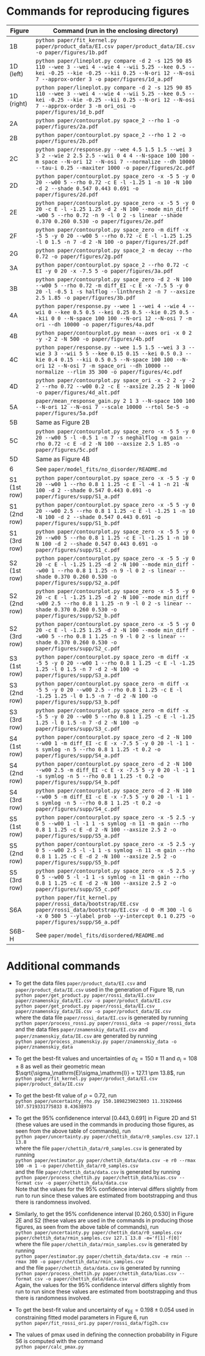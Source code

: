 # Commands for reproducing figures

| Figure | Command (run in the enclosing directory) |
|--------|------------------------------------------|
| 1B | `python paper/fit_kernel.py paper/product_data/EI.csv paper/product_data/IE.csv -o paper/figures/1b.pdf` |
| 1D (left) | `python paper/lineplot.py compare -d 2 -s 125 90 85 110 --wee 3 --wei 4 --wie 4 --wii 5.25 --kee 0.5 --kei -0.25 --kie -0.25 --kii 0.25 --N-ori 12 --N-osi 7 --approx-order 3 -o paper/figures/1d_a.pdf` |
| 1D (right) | `python paper/lineplot.py compare -d 2 -s 125 90 85 110 --wee 3 --wei 4 --wie 4 --wii 5.25 --kee 0.5 --kei -0.25 --kie -0.25 --kii 0.25 --N-ori 12 --N-osi 7 --approx-order 3 -m ori_osi -o paper/figures/1d_b.pdf` |
| 2A | `python paper/contourplot.py space_2 --rho 1 -o paper/figures/2a.pdf` |
| 2B | `python paper/contourplot.py space_2 --rho 1 2 -o paper/figures/2b.pdf` |
| 2C | `python paper/response.py --wee 4.5 1.5 1.5 --wei 3 3 2 --wie 2 2.5 2.5 --wii 0 4 4 --N-space 100 100 -m space --N-ori 12 --N-osi 7 --normalize --dh 10000 --tau-i 0.25 --maxiter 1000 -o paper/figures/2c.pdf` |
| 2D | `python paper/contourplot.py space_zero -x -5 5 -y 0 20 --w00 5 --rho 0.72 -c E -l -1.25 1 -n 10 -N 100 -d 2 --shade 0.547 0.443 0.691 -o paper/figures/2d.pdf` |
| 2E | `python paper/contourplot.py space_zero -x -5 5 -y 0 20 -c E -l -1.25 1.25 -d 2 -N 100 --mode min_diff --w00 5 --rho 0.72 -n 9 -l 0 2 -s linear --shade 0.370 0.260 0.530 -o paper/figures/2e.pdf` |
| 2F | `python paper/contourplot.py space_zero -m diff -x -5 5 -y 0 20 --w00 5 --rho 0.72 -c E -l -1.25 1.25 -l 0 1.5 -n 7 -d 2 -N 100 -o paper/figures/2f.pdf` |
| 2G | `python paper/contourplot.py space_2 -m decay --rho 0.72 -o paper/figures/2g.pdf` |
| 3A | `python paper/contourplot.py space_2 --rho 0.72 -c EI -y 0 20 -x -7.5 5 -o paper/figures/3a.pdf` |
| 3B | `python paper/contourplot.py space_zero -d 2 -N 100 --w00 5 --rho 0.72 -m diff_EI -c E -x -7.5 5 -y 0 20 -l -0.5 1 -s halflog --linthresh 2 -n 7 --axsize 2.5 1.85 -o paper/figures/3b.pdf` |
| 4A | `python paper/response.py --wee 1 --wei 4 --wie 4 --wii 0 --kee 0.5 0.5 --kei 0.25 0.5 --kie 0.25 0.5 --kii 0 0 --N-space 100 100 --N-ori 12 --N-osi 7 -m ori --dh 10000 -o paper/figures/4a.pdf` |
| 4B | `python paper/contourplot.py mean --axes ori -x 0 2 -y -2 2 -N 500 -o paper/figures/4b.pdf` |
| 4C | `python paper/response.py --wee 1.5 1.5 --wei 3 3 --wie 3 3 --wii 5 5 --kee 0.15 0.15 --kei 0.5 0.3 --kie 0.4 0.15 --kii 0.5 0.5 --N-space 100 100 --N-ori 12 --N-osi 7 -m space_ori --dh 10000 --normalize --rlim 35 300 -o paper/figures/4c.pdf` |
| 4D | `python paper/contourplot.py space_ori -x -2 2 -y -2 2 --rho 0.72 --w00 0.2 -c E --axsize 2.25 2 -N 1000 -o paper/figures/4d_alt.pdf` |
| 5A | `paper/mean_response_gain.py 2 1 3 --N-space 100 100 --N-ori 12 --N-osi 7 --scale 10000 --rtol 5e-5 -o paper/figures/5a.pdf` |
| 5B | Same as Figure 2B
| 5C | `python paper/contourplot.py space_zero -x -5 5 -y 0 20 --w00 5 -l -0.5 1 -n 7 -s neghalflog -m gain --rho 0.72 -c E -d 2 -N 100 --axsize 2.5 1.85 -o paper/figures/5c.pdf` |
| 5D | Same as Figure 4B |
| 6 | See `paper/model_fits/no_disorder/README.md` |
| S1 (1st row) | `python paper/contourplot.py space_zero -x -5 5 -y 0 20 --w00 1 --rho 0.8 1 1.25 -c E -l -4 1 -n 21 -N 100 -d 2 --shade 0.547 0.443 0.691 -o paper/figures/supp/S1_a.pdf` |
| S1 (2nd row) | `python paper/contourplot.py space_zero -x -5 5 -y 0 20 --w00 2.5 --rho 0.8 1 1.25 -c E -l -1.25 1 -n 10 -N 100 -d 2 --shade 0.547 0.443 0.691 -o paper/figures/supp/S1_b.pdf` |
| S1 (3rd row) | `python paper/contourplot.py space_zero -x -5 5 -y 0 20 --w00 5 --rho 0.8 1 1.25 -c E -l -1.25 1 -n 10 -N 100 -d 2 --shade 0.547 0.443 0.691 -o paper/figures/supp/S1_c.pdf` |
| S2 (1st row) | `python paper/contourplot.py space_zero -x -5 5 -y 0 20 -c E -l -1.25 1.25 -d 2 -N 100 --mode min_diff --w00 1 --rho 0.8 1 1.25 -n 9 -l 0 2 -s linear --shade 0.370 0.260 0.530 -o paper/figures/supp/S2_a.pdf` |
| S2 (2nd row) | `python paper/contourplot.py space_zero -x -5 5 -y 0 20 -c E -l -1.25 1.25 -d 2 -N 100 --mode min_diff --w00 2.5 --rho 0.8 1 1.25 -n 9 -l 0 2 -s linear --shade 0.370 0.260 0.530 -o paper/figures/supp/S2_b.pdf` |
| S2 (3rd row) | `python paper/contourplot.py space_zero -x -5 5 -y 0 20 -c E -l -1.25 1.25 -d 2 -N 100 --mode min_diff --w00 5 --rho 0.8 1 1.25 -n 9 -l 0 2 -s linear --shade 0.370 0.260 0.530 -o paper/figures/supp/S2_c.pdf` |
| S3 (1st row) | `python paper/contourplot.py space_zero -m diff -x -5 5 -y 0 20 --w00 1 --rho 0.8 1 1.25 -c E -l -1.25 1.25 -l 0 1.5 -n 7 -d 2 -N 100 -o paper/figures/supp/S3_a.pdf` |
| S3 (2nd row) | `python paper/contourplot.py space_zero -m diff -x -5 5 -y 0 20 --w00 2.5 --rho 0.8 1 1.25 -c E -l -1.25 1.25 -l 0 1.5 -n 7 -d 2 -N 100 -o paper/figures/supp/S3_b.pdf` |
| S3 (3rd row) | `python paper/contourplot.py space_zero -m diff -x -5 5 -y 0 20 --w00 5 --rho 0.8 1 1.25 -c E -l -1.25 1.25 -l 0 1.5 -n 7 -d 2 -N 100 -o paper/figures/supp/S3_c.pdf` |
| S4 (1st row) | `python paper/contourplot.py space_zero -d 2 -N 100 --w00 1 -m diff_EI -c E -x -7.5 5 -y 0 20 -l -1 1 -s symlog -n 5 --rho 0.8 1 1.25 -t 0.2 -o paper/figures/supp/S4_a.pdf` |
| S4 (2nd row) | `python paper/contourplot.py space_zero -d 2 -N 100 --w00 2.5 -m diff_EI -c E -x -7.5 5 -y 0 20 -l -1 1 -s symlog -n 5 --rho 0.8 1 1.25 -t 0.2 -o paper/figures/supp/S4_b.pdf` |
| S4 (3rd row) | `python paper/contourplot.py space_zero -d 2 -N 100 --w00 5 -m diff_EI -c E -x -7.5 5 -y 0 20 -l -1 1 -s symlog -n 5 --rho 0.8 1 1.25 -t 0.2 -o paper/figures/supp/S4_c.pdf` |
| S5 (1st row) | `python paper/contourplot.py space_zero -x -5 2.5 -y 0 5 --w00 1 -l -1 1 -s symlog -n 11 -m gain --rho 0.8 1 1.25 -c E -d 2 -N 100 --axsize 2.5 2 -o paper/figures/supp/S5_a.pdf` |
| S5 (2nd row) | `python paper/contourplot.py space_zero -x -5 2.5 -y 0 5 --w00 2.5 -l -1 1 -s symlog -n 11 -m gain --rho 0.8 1 1.25 -c E -d 2 -N 100 --axsize 2.5 2 -o paper/figures/supp/S5_b.pdf` |
| S5 (3rd row) | `python paper/contourplot.py space_zero -x -5 2.5 -y 0 5 --w00 5 -l -1 1 -s symlog -n 11 -m gain --rho 0.8 1 1.25 -c E -d 2 -N 100 --axsize 2.5 2 -o paper/figures/supp/S5_c.pdf` |
| S6A | `python paper/fit_kernel.py paper/rossi_data/bootstrap/EE.csv paper/rossi_data/bootstrap/EI.csv -d 0 -M 300 -l G -x 0 500 5 --ylabel prob --y-intercept 0.1 0.275 -o paper/figures/supp/S6_a.pdf` |
| S6B-H | See `paper/model_fits/disordered/README.md` |

# Additional commands
- To get the data files `paper/product_data/EI.csv` and `paper/product_data/IE.csv` used in the generation of Figure 1B, run\
`python paper/get_product.py paper/rossi_data/EI.csv paper/znamenskiy_data/EI.csv -o paper/product_data/EI.csv`\
`python paper/get_product.py paper/rossi_data/EI.csv paper/znamenskiy_data/IE.csv -o paper/product_data/IE.csv`\
where the data file `paper/rossi_data/EI.csv` is generated by running\
`python paper/process_rossi.py paper/rossi_data -o paper/rossi_data`\
and the data files `paper/znamenskiy_data/EI.csv` and `paper/znamenskiy_data/IE.csv` are generated by running\
`python paper/process_znamenskiy.py paper/znamenskiy_data -o paper/znamenskiy_data`

- To get the best-fit values and uncertainties of $\sigma_\mathrm{E} = 150 \pm 11$ and $\sigma_\mathrm{I} = 108 \pm 8$ as well as their geometric mean $\sqrt{\sigma_\mathrm{E}\sigma_\mathrm{I}} = 127.1 \pm 13.8$, run\
`python paper/fit_kernel.py paper/product_data/EI.csv paper/product_data/IE.csv`

- To get the best-fit value of $\rho = 0.72$, run\
`python paper/uncertainty_rho.py 150.1898239023003 11.31920466 107.5719331775833 8.43638973`

- To get the 95% confidenence interval $[0.443, 0.691]$ in Figure 2D and S1 (these values are used in the commands in producing those figures, as seen from the above table of commands), run\
`python paper/uncertainty.py paper/chettih_data/r0_samples.csv 127.1 13.8`\
where the file `paper/chettih_data/r0_samples.csv` is generated by running\
`python paper/estimator.py paper/chettih_data/data.csv -e r0 --rmax 100 -m 1 -o paper/chettih_data/r0_samples.csv`\
and the file `paper/chettih_data/data.csv` is generated by running\
`python paper/process_chettih.py paper/chettih_data/bias.csv --format csv -o paper/chettih_data/data.csv`\
Note that the values for the 95% confidence interval differs slightly from run to run since these values are estimated from bootstrapping and thus there is randomness involved.

- Similarly, to get the 95% confidenence interval $[0.260, 0.530]$ in Figure 2E and S2 (these values are used in the commands in producing those figures, as seen from the above table of commands), run\
`python paper/uncertainty.py paper/chettih_data/r0_samples.csv paper/chettih_data/rmin_samples.csv 127.1 13.8 -e='f[1]-f[0]'`\
where the file `paper/chettih_data/rmin_samples.csv` is generated by running\
`python paper/estimator.py paper/chettih_data/data.csv -e rmin --rmax 300 -o paper/chettih_data/rmin_samples.csv`\
and the file `paper/chettih_data/data.csv` is generated by running\
`python paper/process_chettih.py paper/chettih_data/bias.csv --format csv -o paper/chettih_data/data.csv`\
Again, the values for the 95% confidence interval differs slightly from run to run since these values are estimated from bootstrapping and thus there is randomness involved.

- To get the best-fit value and uncertainty of $\kappa_\mathrm{EE} = 0.198 \pm 0.054$ used in constraining fitted model parameters in Figure 6, run\
`python paper/fit_rossi_ori.py paper/rossi_data/fig2h.csv`

- The values of pmax used in defining the connection probability in Figure S6 is computed with the command\
`python paper/calc_pmax.py`
